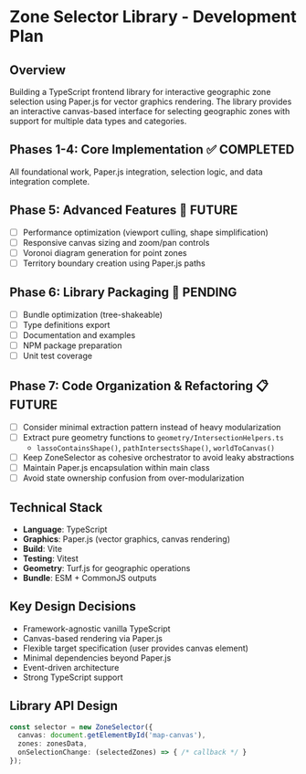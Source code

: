 # Zone Selector Library - Development Plan

## Overview
Building a TypeScript frontend library for interactive geographic zone selection using Paper.js for vector graphics rendering. The library provides an interactive canvas-based interface for selecting geographic zones with support for multiple data types and categories.

## Phases 1-4: Core Implementation ✅ COMPLETED
All foundational work, Paper.js integration, selection logic, and data integration complete.

## Phase 5: Advanced Features 🎯 FUTURE
- [ ] Performance optimization (viewport culling, shape simplification)
- [ ] Responsive canvas sizing and zoom/pan controls
- [ ] Voronoi diagram generation for point zones
- [ ] Territory boundary creation using Paper.js paths

## Phase 6: Library Packaging 🎯 PENDING
- [ ] Bundle optimization (tree-shakeable)
- [ ] Type definitions export
- [ ] Documentation and examples
- [ ] NPM package preparation
- [ ] Unit test coverage

## Phase 7: Code Organization & Refactoring 📋 FUTURE
- [ ] Consider minimal extraction pattern instead of heavy modularization
- [ ] Extract pure geometry functions to `geometry/IntersectionHelpers.ts`
  - `lassoContainsShape()`, `pathIntersectsShape()`, `worldToCanvas()`
- [ ] Keep ZoneSelector as cohesive orchestrator to avoid leaky abstractions
- [ ] Maintain Paper.js encapsulation within main class
- [ ] Avoid state ownership confusion from over-modularization

## Technical Stack
- **Language**: TypeScript
- **Graphics**: Paper.js (vector graphics, canvas rendering)
- **Build**: Vite
- **Testing**: Vitest
- **Geometry**: Turf.js for geographic operations
- **Bundle**: ESM + CommonJS outputs

## Key Design Decisions
- Framework-agnostic vanilla TypeScript
- Canvas-based rendering via Paper.js
- Flexible target specification (user provides canvas element)
- Minimal dependencies beyond Paper.js
- Event-driven architecture
- Strong TypeScript support

## Library API Design
```typescript
const selector = new ZoneSelector({
  canvas: document.getElementById('map-canvas'),
  zones: zonesData,
  onSelectionChange: (selectedZones) => { /* callback */ }
});
```